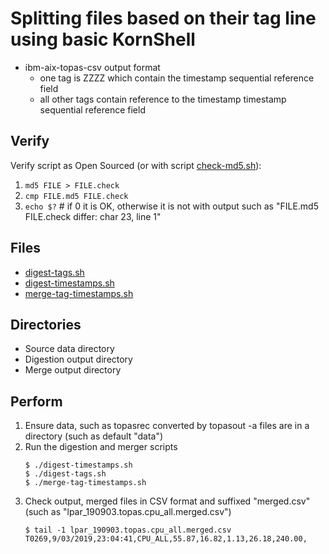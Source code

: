 # Splitting files based on their tag line using basic KornShell
* ibm-aix-topas-csv output format
   * one tag is ZZZZ which contain the timestamp sequential reference field
   * all other tags contain reference to the timestamp timestamp sequential reference field

## Verify
Verify script as Open Sourced (or with script [check-md5.sh](check-md5.sh)):
1. `md5 FILE > FILE.check`
1. `cmp FILE.md5 FILE.check`        
1. `echo $?` # if 0 it is OK, otherwise it is not with output such as "FILE.md5 FILE.check differ: char 23, line 1"

## Files
* [digest-tags.sh](digest-tags.sh)
* [digest-timestamps.sh](digest-timestamps.sh)
* [merge-tag-timestamps.sh](merge-tag-timestamps.sh)

## Directories
* Source data directory
* Digestion output directory
* Merge output directory

## Perform
1. Ensure data, such as topasrec converted by topasout -a files are in a directory (such as default "data")
1. Run the digestion and merger scripts
   ```
   $ ./digest-timestamps.sh
   $ ./digest-tags.sh
   $ ./merge-tag-timestamps.sh
   ```
1. Check output, merged files in CSV format and suffixed "merged.csv" (such as "lpar_190903.topas.cpu_all.merged.csv")
   ```
   $ tail -1 lpar_190903.topas.cpu_all.merged.csv
   T0269,9/03/2019,23:04:41,CPU_ALL,55.87,16.82,1.13,26.18,240.00,
   ```
